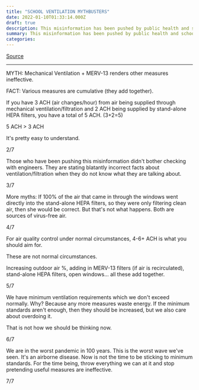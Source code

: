 ```yaml
---
title: "SCHOOL VENTILATION MYTHBUSTERS"
date: 2022-01-10T01:33:14.000Z
draft: true
description: This misinformation has been pushed by public health and school boards and it needs to be stopped.
summary: This misinformation has been pushed by public health and school boards and it needs to be stopped.
categories:
---
```

[Source](https://twitter.com/joeyfox85/status/1480351998474080261)

---

MYTH: Mechanical Ventilation + MERV-13 renders other measures ineffective.

FACT: Various measures are cumulative (they add together).

If you have 3 ACH (air changes/hour) from air being supplied through mechanical ventilation/filtration and 2 ACH being supplied by stand-alone HEPA filters, you have a total of 5 ACH. (3+2=5)

5 ACH > 3 ACH

It's pretty easy to understand.

2/7

Those who have been pushing this misinformation didn't bother checking with engineers. They are stating blatantly incorrect facts about ventilation/filtration when they do not know what they are talking about.

3/7

More myths:
If 100% of the air that came in through the windows went directly into the stand-alone HEPA filters, so they were only filtering clean air, then she would be correct. But that's not what happens. Both are sources of virus-free air.

4/7

For air quality control under normal circumstances, 4-6+ ACH is what you should aim for.

These are not normal circumstances.

Increasing outdoor air %, adding in MERV-13 filters (if air is recirculated), stand-alone HEPA filters, open windows... all these add together.

5/7

We have minimum ventilation requirements which we don't exceed normally. Why? Because any more measures waste energy. If the minimum standards aren't enough, then they should be increased, but we also care about overdoing it.

That is not how we should be thinking now.

6/7

We are in the worst pandemic in 100 years. This is the worst wave we've seen. It's an airborne disease. Now is not the time to be sticking to minimum standards. For the time being, throw everything we can at it and stop pretending useful measures are ineffective.

7/7